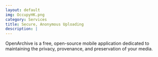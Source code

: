 ```yaml
---
layout: default
img: OccupyHK.png
category: Services
title: Secure, Anonymous Uploading
description: |
---
```

OpenArchive is a free, open-source mobile application dedicated to maintaining the privacy, provenance, and preservation of your media. 

